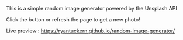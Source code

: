 This is a simple random image generator powered by the Unsplash API

Click the button or refresh the page to get a new photo!

Live preview : https://ryantuckern.github.io/random-image-generator/
